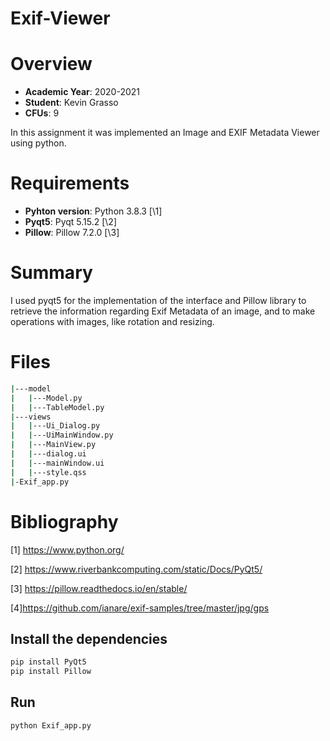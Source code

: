 # Exif-Viewer

# Overview

- **Academic Year**: 2020-2021
- **Student**: Kevin Grasso
- **CFUs**: 9

In this assignment it was implemented an Image and EXIF Metadata Viewer using python.

# Requirements

- **Pyhton version**: Python 3.8.3  \[\1]
- **Pyqt5**: Pyqt 5.15.2  \[\2]
- **Pillow**: Pillow 7.2.0  \[\3]


# Summary
I used pyqt5 for the implementation of the interface and Pillow library to retrieve the information regarding Exif Metadata of an image, and to make operations with images, like rotation and resizing.

# Files
```bash
|---model
|   |---Model.py
|   |---TableModel.py
|---views
|   |---Ui_Dialog.py
|   |---UiMainWindow.py
|   |---MainView.py
|   |---dialog.ui
|   |---mainWindow.ui
|   |---style.qss
|-Exif_app.py
```


# Bibliography

\[1\] https://www.python.org/

\[2\] https://www.riverbankcomputing.com/static/Docs/PyQt5/

\[3\] https://pillow.readthedocs.io/en/stable/

\[4\]https://github.com/ianare/exif-samples/tree/master/jpg/gps


## Install the dependencies
```bash
pip install PyQt5
pip install Pillow
```
## Run
```bash
python Exif_app.py
```

